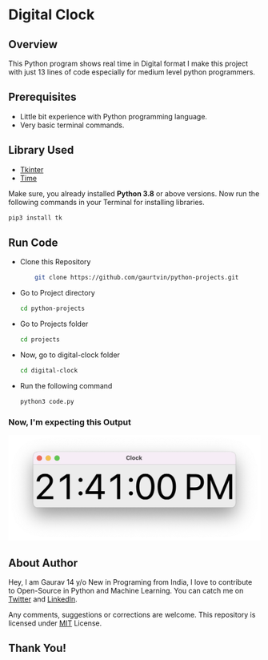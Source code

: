 # Digital Clock

## Overview

This Python program shows real time in Digital format I make this project with just 13 lines of code especially for medium level python programmers.

## Prerequisites

- Little bit experience with Python programming language.
- Very basic terminal commands.

## Library Used

- [Tkinter](https://docs.python.org/3/library/tkinter.html)
- [Time](https://docs.python.org/3/library/time.html)

Make sure, you already installed **Python 3.8** or above versions. Now run the following commands in your Terminal for installing libraries.

```bash
pip3 install tk
```

## Run Code

- Clone this Repository

  ```bash
      git clone https://github.com/gaurtvin/python-projects.git
  ```

- Go to Project directory

  ```bash
  cd python-projects
  ```

- Go to Projects folder

  ```bash
  cd projects
  ```

- Now, go to digital-clock folder

  ```bash
  cd digital-clock
  ```

- Run the following command
  ```bash
  python3 code.py
  ```

### Now, I'm expecting this Output

![IMG](output.png)

## About Author

Hey, I am Gaurav 14 y/o New in Programing from India, I love to contribute to Open-Source in Python and Machine Learning. You can catch me on [Twitter](https://twitter.com/gaurtvin) and [LinkedIn](https://linkedin.com/in/gaurtvin).

Any comments, suggestions or corrections are welcome. This repository is licensed under [MIT](https://opensource.org/licenses/MIT) License.

## Thank You!
